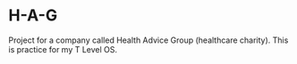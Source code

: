# H-A-G
 Project for a company called Health Advice Group (healthcare charity). This is practice for my T Level OS.
